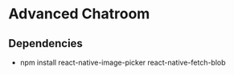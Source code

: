# Advanced Chatroom
## Dependencies
- npm install react-native-image-picker react-native-fetch-blob
